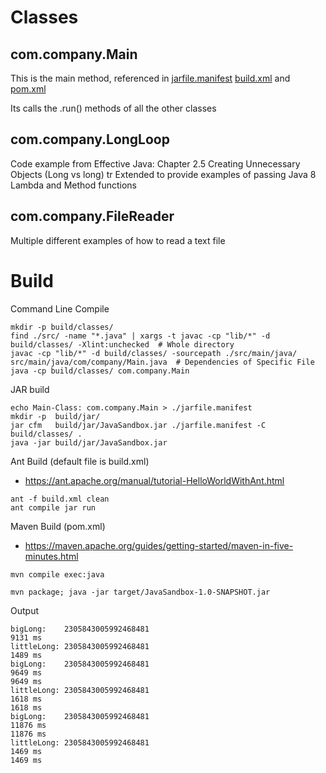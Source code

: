 
# Classes

## com.company.Main

This is the main method, referenced in [jarfile.manifest]() [build.xml]() and [pom.xml]()

Its calls the .run() methods of all the other classes

## com.company.LongLoop

Code example from Effective Java: Chapter 2.5 Creating Unnecessary Objects (Long vs long)
tr
Extended to provide examples of passing Java 8 Lambda and Method functions

## com.company.FileReader

Multiple different examples of how to read a text file


# Build

Command Line Compile
```
mkdir -p build/classes/
find ./src/ -name "*.java" | xargs -t javac -cp "lib/*" -d build/classes/ -Xlint:unchecked  # Whole directory
javac -cp "lib/*" -d build/classes/ -sourcepath ./src/main/java/ src/main/java/com/company/Main.java  # Dependencies of Specific File
java -cp build/classes/ com.company.Main
```


JAR build
```
echo Main-Class: com.company.Main > ./jarfile.manifest
mkdir -p  build/jar/
jar cfm   build/jar/JavaSandbox.jar ./jarfile.manifest -C build/classes/ .
java -jar build/jar/JavaSandbox.jar
```


Ant Build (default file is build.xml)
- https://ant.apache.org/manual/tutorial-HelloWorldWithAnt.html
```
ant -f build.xml clean
ant compile jar run
```


Maven Build (pom.xml)
- https://maven.apache.org/guides/getting-started/maven-in-five-minutes.html
```
mvn compile exec:java

mvn package; java -jar target/JavaSandbox-1.0-SNAPSHOT.jar
```


Output
```
bigLong:    2305843005992468481
9131 ms
littleLong: 2305843005992468481
1489 ms
bigLong:    2305843005992468481
9649 ms
9649 ms
littleLong: 2305843005992468481
1618 ms
1618 ms
bigLong:    2305843005992468481
11876 ms
11876 ms
littleLong: 2305843005992468481
1469 ms
1469 ms
```

